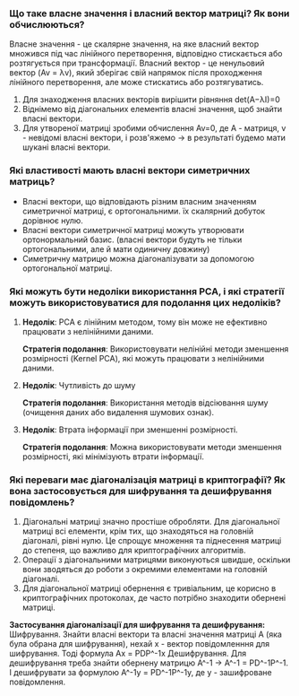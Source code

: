 ### Що таке власне значення і власний вектор матриці? Як вони обчислюються?
Власне значення - це скалярне значення, на яке власний вектор множився під час лінійного перетворення, відповідно стискається або розтягується при трансформації.
Власний вектор - це ненульовий вектор (Av = λv), який зберігає свій напрямок після проходження лінійного перетворення, але може стискатись або розтягуватись.

1. Для знаходження власних векторів вирішити рівняння
   det(A−λI)=0
2. Віднімемо від діагональних елементів власні значення, щоб знайти власні вектори.
3. Для утвореної матриці зробими обчислення Av=0, де А - матриця, v - невідомі власні вектори, і розв'яжемо -> в результаті будемо мати шукані власні вектори.

### Які властивості мають власні вектори симетричних матриць?
- Власні вектори, що відповідають різним власним значенням симетричної матриці, є ортогональними. їх скалярний добуток дорівнює нулю.
- Власні вектори симетричної матриці можуть утворювати ортонормальний базис. (власні вектори будуть не тільки ортогональними, але й мати одиничну довжину)
- Симетричну матрицю можна діагоналізувати за допомогою ортогональної матриці.

### Які можуть бути недоліки використання PCA, і які стратегії можуть використовуватися для подолання цих недоліків?
1. **Недолік**: PCA є лінійним методом, тому він може не ефективно працювати з нелінійними даними.

   **Стратегія подолання**: Використовувати нелінійні методи зменшення розмірності (Kernel PCA), які можуть працювати з нелінійними даними.
2. **Недолік**: Чутливість до шуму

   **Стратегія подолання**: Використання методів відсіювання шуму (очищення даних або видалення шумових ознак).
3.  **Недолік**: Втрата інформації при зменшенні розмірності.

    **Стратегія подолання**: Можна використовувати методи зменшення розмірності, які мінімізують втрати інформації.

### Які переваги має діагоналізація матриці в криптографії? Як вона застосовується для шифрування та дешифрування повідомлень?
1. Діагональні матриці значно простіше обробляти. Для діагональної матриці всі елементи, крім тих, що знаходяться на головній діагоналі, рівні нулю. Це спрощує множення та піднесення матриці до степеня, що важливо для криптографічних алгоритмів.
2. Операції з діагональними матрицями виконуються швидше, оскільки вони зводяться до роботи з окремими елементами на головній діагоналі.
3. Для діагональної матриці обернення є тривіальним, це корисно в криптографічних протоколах, де часто потрібно знаходити обернені матриці.

**Застосування діагоналізації для шифрування та дешифрування:**
Шифрування. Знайти власні вектори та власні значення матриці A (яка була обрана для шифрування), нехай х - вектор повідомленння для шифрування. Тоді формула Аx = PDP^-1x
Дешифрування. Для дешифрування треба знайти обернену матрицю A^-1  ->  A^-1 = PD^-1P^-1. І дешифрувати за формулою A^-1y = PD^-1P^-1y, де у - зашифроване повідомлення.
